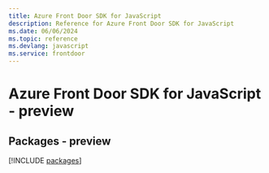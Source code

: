 ```yaml
---
title: Azure Front Door SDK for JavaScript
description: Reference for Azure Front Door SDK for JavaScript
ms.date: 06/06/2024
ms.topic: reference
ms.devlang: javascript
ms.service: frontdoor
---
```

# Azure Front Door SDK for JavaScript - preview
## Packages - preview
[!INCLUDE [packages](front-door-index.md)]